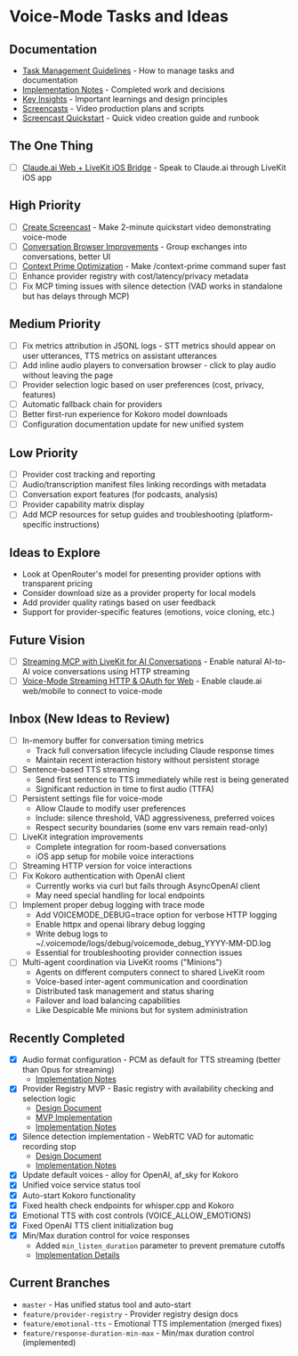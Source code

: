 # Voice-Mode Tasks and Ideas

## Documentation

- [Task Management Guidelines](./TASK-MANAGEMENT.md) - How to manage tasks and documentation
- [Implementation Notes](./implementation-notes.md) - Completed work and decisions
- [Key Insights](./key-insights.md) - Important learnings and design principles
- [Screencasts](./screencasts/) - Video production plans and scripts
- [Screencast Quickstart](./screencast-quickstart/) - Quick video creation guide and runbook

## The One Thing

- [ ] [Claude.ai Web + LiveKit iOS Bridge](./claude-web-livekit-mobile-bridge.md) - Speak to Claude.ai through LiveKit iOS app

## High Priority

- [ ] [Create Screencast](./screencast-quickstart/README.md) - Make 2-minute quickstart video demonstrating voice-mode
- [ ] [Conversation Browser Improvements](./conversation-browser/README.md) - Group exchanges into conversations, better UI
- [ ] [Context Prime Optimization](./context-prime-optimization/) - Make /context-prime command super fast
- [ ] Enhance provider registry with cost/latency/privacy metadata
- [ ] Fix MCP timing issues with silence detection (VAD works in standalone but has delays through MCP)

## Medium Priority

- [ ] Fix metrics attribution in JSONL logs - STT metrics should appear on user utterances, TTS metrics on assistant utterances
- [ ] Add inline audio players to conversation browser - click to play audio without leaving the page
- [ ] Provider selection logic based on user preferences (cost, privacy, features)
- [ ] Automatic fallback chain for providers
- [ ] Better first-run experience for Kokoro model downloads
- [ ] Configuration documentation update for new unified system

## Low Priority

- [ ] Provider cost tracking and reporting
- [ ] Audio/transcription manifest files linking recordings with metadata
- [ ] Conversation export features (for podcasts, analysis)
- [ ] Provider capability matrix display
- [ ] Add MCP resources for setup guides and troubleshooting (platform-specific instructions)

## Ideas to Explore

- Look at OpenRouter's model for presenting provider options with transparent pricing
- Consider download size as a provider property for local models
- Add provider quality ratings based on user feedback
- Support for provider-specific features (emotions, voice cloning, etc.)

## Future Vision

- [ ] [Streaming MCP with LiveKit for AI Conversations](./streaming-mcp-livekit-ai-conversations.md) - Enable natural AI-to-AI voice conversations using HTTP streaming
- [ ] [Voice-Mode Streaming HTTP & OAuth for Web](./voice-mode-streaming-oauth-web.md) - Enable claude.ai web/mobile to connect to voice-mode

## Inbox (New Ideas to Review)

- [ ] In-memory buffer for conversation timing metrics
  - Track full conversation lifecycle including Claude response times
  - Maintain recent interaction history without persistent storage
- [ ] Sentence-based TTS streaming
  - Send first sentence to TTS immediately while rest is being generated
  - Significant reduction in time to first audio (TTFA)
- [ ] Persistent settings file for voice-mode
  - Allow Claude to modify user preferences
  - Include: silence threshold, VAD aggressiveness, preferred voices
  - Respect security boundaries (some env vars remain read-only)
- [ ] LiveKit integration improvements
  - Complete integration for room-based conversations
  - iOS app setup for mobile voice interactions
- [ ] Streaming HTTP version for voice interactions
- [ ] Fix Kokoro authentication with OpenAI client
  - Currently works via curl but fails through AsyncOpenAI client
  - May need special handling for local endpoints
- [ ] Implement proper debug logging with trace mode
  - Add VOICEMODE_DEBUG=trace option for verbose HTTP logging
  - Enable httpx and openai library debug logging
  - Write debug logs to ~/.voicemode/logs/debug/voicemode_debug_YYYY-MM-DD.log
  - Essential for troubleshooting provider connection issues
- [ ] Multi-agent coordination via LiveKit rooms ("Minions")
  - Agents on different computers connect to shared LiveKit room
  - Voice-based inter-agent communication and coordination
  - Distributed task management and status sharing
  - Failover and load balancing capabilities
  - Like Despicable Me minions but for system administration

## Recently Completed

- [x] Audio format configuration - PCM as default for TTS streaming (better than Opus for streaming)
  - [Implementation Notes](./archive/audio-format-implementation.md)
- [x] Provider Registry MVP - Basic registry with availability checking and selection logic
  - [Design Document](./provider-registry-design.md)
  - [MVP Implementation](./provider-registry-mvp.md)
  - [Implementation Notes](./archive/provider-registry-implementation.md)
- [x] Silence detection implementation - WebRTC VAD for automatic recording stop
  - [Design Document](./silence-detection-design.md)
  - [Implementation Notes](./silence-detection-implementation.md)
- [x] Update default voices - alloy for OpenAI, af_sky for Kokoro
- [x] Unified voice service status tool
- [x] Auto-start Kokoro functionality
- [x] Fixed health check endpoints for whisper.cpp and Kokoro
- [x] Emotional TTS with cost controls (VOICE_ALLOW_EMOTIONS)
- [x] Fixed OpenAI TTS client initialization bug
- [x] Min/Max duration control for voice responses
  - Added `min_listen_duration` parameter to prevent premature cutoffs
  - [Implementation Details](./min-max-duration-control.md)

## Current Branches

- `master` - Has unified status tool and auto-start
- `feature/provider-registry` - Provider registry design docs
- `feature/emotional-tts` - Emotional TTS implementation (merged fixes)
- `feature/response-duration-min-max` - Min/max duration control (implemented)
